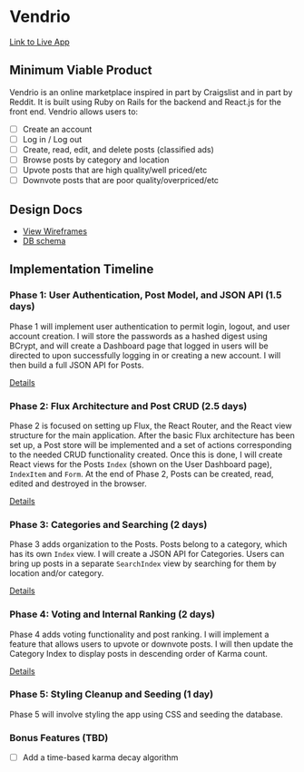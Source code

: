 # Vendrio

[Link to Live App][heroku]

[heroku]: http://www.vendrio.it

## Minimum Viable Product

Vendrio is an online marketplace inspired in part by Craigslist and in part by Reddit. It is built using Ruby on Rails for the backend and React.js for the front end. Vendrio allows users to:

<!-- This is a Markdown checklist. Use it to keep track of your progress! -->

- [ ] Create an account
- [ ] Log in / Log out
- [ ] Create, read, edit, and delete posts (classified ads)
- [ ] Browse posts by category and location
- [ ] Upvote posts that are high quality/well priced/etc
- [ ] Downvote posts that are poor quality/overpriced/etc

## Design Docs
* [View Wireframes][view]
* [DB schema][schema]

[view]: ./docs/views.md
[schema]: ./docs/schema.md

## Implementation Timeline

### Phase 1: User Authentication, Post Model, and JSON API (1.5 days)

Phase 1 will implement user authentication to permit login, logout, and user account creation. I will store the passwords as a hashed digest using BCrypt, and will create a Dashboard page that logged in users will be directed to upon successfully logging in or creating a new account. I will then build a full JSON API for Posts.

[Details][phase-one]

### Phase 2: Flux Architecture and Post CRUD (2.5 days)

Phase 2 is focused on setting up Flux, the React Router, and the React view structure for the main application. After the basic Flux architecture has been set up, a Post store will be implemented and a set of actions corresponding to the needed CRUD functionality created. Once this is done, I will create React views for the Posts `Index` (shown on the User Dashboard page), `IndexItem` and `Form`. At the end of Phase 2, Posts can be created, read, edited and destroyed in the browser.

[Details][phase-two]

### Phase 3: Categories and Searching (2 days)

Phase 3 adds organization to the Posts. Posts belong to a category, which has its own `Index` view. I will create a JSON API for Categories. Users can bring up posts in a separate `SearchIndex` view by searching for them by location and/or category.

[Details][phase-three]

### Phase 4: Voting and Internal Ranking (2 days)

Phase 4 adds voting functionality and post ranking. I will implement a feature that allows users to upvote or downvote posts. I will then update the Category Index to display posts in descending order of Karma count.

[Details][phase-four]

### Phase 5: Styling Cleanup and Seeding (1 day)

Phase 5 will involve styling the app using CSS and seeding the database.

### Bonus Features (TBD)
- [ ] Add a time-based karma decay algorithm

[phase-one]: ./docs/phases/phase1.md
[phase-two]: ./docs/phases/phase2.md
[phase-three]: ./docs/phases/phase3.md
[phase-four]: ./docs/phases/phase4.md
